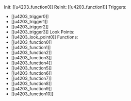 Init: [[u4203_function0]]
ReInit: [[u4203_function1]]
Triggers:
- [[u4203_trigger0]]
- [[u4203_trigger1]]
- [[u4203_trigger2]]
- [[u4203_trigger3]]
Look Points:
- [[u4203_look_point0]]
Functions:
- [[u4203_function0]]
- [[u4203_function1]]
- [[u4203_function2]]
- [[u4203_function3]]
- [[u4203_function4]]
- [[u4203_function5]]
- [[u4203_function6]]
- [[u4203_function7]]
- [[u4203_function8]]
- [[u4203_function9]]
- [[u4203_function10]]
